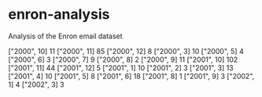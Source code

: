 # enron-analysis
Analysis of the Enron email dataset


["2000", 10]	11
["2000", 11]	85
["2000", 12]	8
["2000", 3]		10
["2000", 5]		4
["2000", 6]		3
["2000", 7]		9
["2000", 8]		2
["2000", 9]		11
["2001", 10]	102
["2001", 11]	44
["2001", 12]	5
["2001", 1]		10
["2001", 2]		3
["2001", 3]		13
["2001", 4]		10
["2001", 5]		8
["2001", 6]		18
["2001", 8]		1
["2001", 9]		3
["2002", 1]		4
["2002", 3]		3
